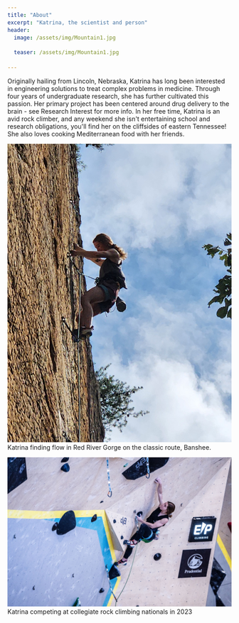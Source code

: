 ```yaml
---
title: "About"
excerpt: "Katrina, the scientist and person"
header:
  image: /assets/img/Mountain1.jpg

  teaser: /assets/img/Mountain1.jpg
   
---
```


Originally hailing from Lincoln, Nebraska, Katrina has long been interested in engineering solutions to treat complex problems in medicine. Through four years of undergraduate research, she has further cultivated this passion. Her primary project has been centered around drug delivery to the brain - see Research Interest for more info. In her free time, Katrina is an avid rock climber, and any weekend she isn't entertaining school and research obligations, you'll find her on the cliffsides of eastern Tennessee! She also loves cooking Mediterranean food with her friends.

![rock climbing)](/assets/img/Rockclimb3.jpg)
Katrina finding flow in Red River Gorge on the classic route, Banshee. 


![rock climbing)](/assets/img/Rockclimb2.jpg)
Katrina competing at collegiate rock climbing nationals in 2023

